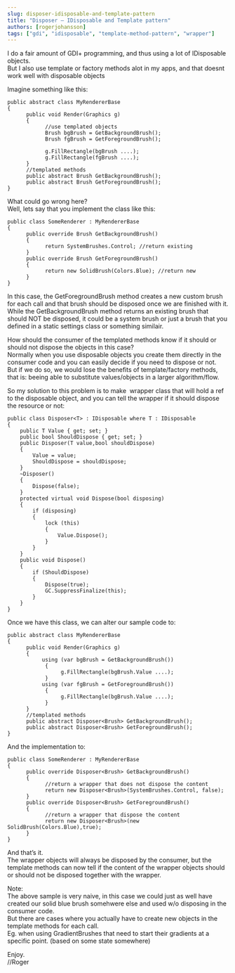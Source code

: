 ```yaml
---
slug: disposer-idisposable-and-template-pattern
title: "Disposer – IDisposable and Template pattern"
authors: [rogerjohansson]
tags: ["gdi", "idisposable", "template-method-pattern", "wrapper"]
---
```

I do a fair amount of GDI+ programming, and thus using a lot of IDisposable objects.  
But I also use template or factory methods alot in my apps, and that doesnt work well with disposable objects

<!-- truncate -->

Imagine something like this:

```
public abstract class MyRendererBase
{
      public void Render(Graphics g)
      {
            //use templated objects
            Brush bgBrush = GetBackgroundBrush();
            Brush fgBrush = GetForegroundBrush();

            g.FillRectangle(bgBrush ....);
            g.FillRectangle(fgBrush ....);
      }
      //templated methods
      public abstract Brush GetBackgroundBrush();
      public abstract Brush GetForegroundBrush();
}
```

What could go wrong here?  
Well, lets say that you implement the class like this:

```
public class SomeRenderer : MyRendererBase
{
      public override Brush GetBackgroundBrush()
      {
            return SystemBrushes.Control; //return existing
      }
      public override Brush GetForegroundBrush()
      {
            return new SolidBrush(Colors.Blue); //return new
      }
}
```

In this case, the GetForegroundBrush method creates a new custom brush for each call and that brush should be disposed once we are finished with it.  
While the GetBackgroundBrush method returns an existing brush that should NOT be disposed, it could be a system brush or just a brush that you defined in a static settings class or something similair.

How should the consumer of the templated methods know if it should or should not dispose the objects in this case?  
Normally when you use disposable objects you create them directly in the consumer code and you can easily decide if you need to dispose or not.  
But if we do so, we would lose the benefits of template/factory methods, that is: beeing able to substitute values/objects in a larger algorithm/flow.

So my solution to this problem is to make  wrapper class that will hold a ref to the disposable object, and you can tell the wrapper if it should dispose the resource or not:

```
public class Disposer<T> : IDisposable where T : IDisposable
{
    public T Value { get; set; }
    public bool ShouldDispose { get; set; }
    public Disposer(T value,bool shouldDispose)
    {
        Value = value;
        ShouldDispose = shouldDispose;
    }
    ~Disposer()
    {
        Dispose(false);
    }
    protected virtual void Dispose(bool disposing)
    {
        if (disposing)
        {
            lock (this)
            {
                Value.Dispose();
            }
        }
    }
    public void Dispose()
    {
        if (ShouldDispose)
        {
            Dispose(true);
            GC.SuppressFinalize(this);
        }
    }
}
```

Once we have this class, we can alter our sample code to:

```
public abstract class MyRendererBase
{
      public void Render(Graphics g)
      {
           using (var bgBrush = GetBackgroundBrush())
            {
                 g.FillRectangle(bgBrush.Value ....);
            }
           using (var fgBrush = GetForegroundBrush())
            {
                 g.FillRectangle(bgBrush.Value ....);
            }
      }
      //templated methods
      public abstract Disposer<Brush> GetBackgroundBrush();
      public abstract Disposer<Brush> GetForegroundBrush();
}
```

And the implementation to:

```
public class SomeRenderer : MyRendererBase
{
      public override Disposer<Brush> GetBackgroundBrush()
      {
            //return a wrapper that does not dispose the content
            return new Disposer<Brush>(SystemBrushes.Control, false);
      }
      public override Disposer<Brush> GetForegroundBrush()
      {
            //return a wrapper that dispose the content
            return new Disposer<Brush>(new SolidBrush(Colors.Blue),true);
      }
}
```

And that’s it.  
The wrapper objects will always be disposed by the consumer, but the template methods can now tell if the content of the wrapper objects should or should not be disposed together with the wrapper.

Note:  
The above sample is very naive, in this case we could just as well have created our solid blue brush somehwere else and used w/o disposing in the consumer code.  
But there are cases where you actually have to create new objects in the template methods for each call.  
Eg. when using GradientBrushes that need to start their gradients at a specific point. (based on some state somewhere)

Enjoy.  
//Roger
